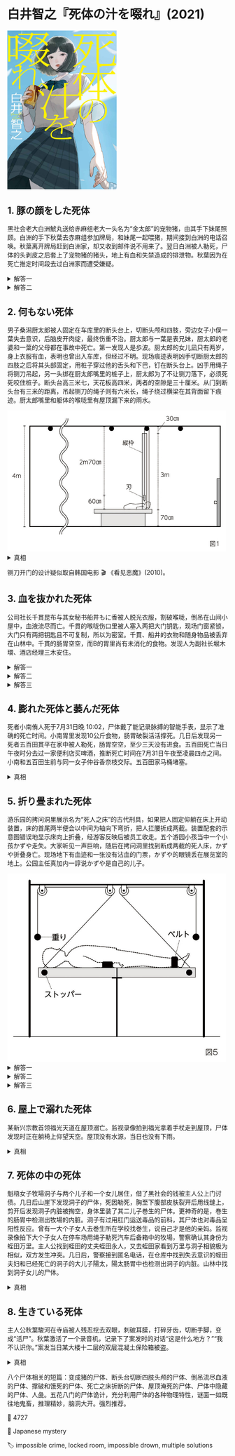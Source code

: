 # 白井智之『死体の汁を啜れ』(2021)

<img src=images/2021_cover.jpg width=250/>

## 1. 豚の顔をした死体

黑社会老大白洲鯱丸送给赤麻组老大一头名为“金太郎”的宠物猪，由其手下妹尾照顾。白洲的手下秋葉去赤麻组参加牌局，和妹尾一起喂猪，期间接到白洲的电话召唤。秋葉离开牌局赶到白洲家，却又收到邮件说不用来了。翌日白洲被人勒死，尸体的头剥皮之后套上了宠物猪的猪头，地上有血和失禁造成的排泄物。秋葉因为在死亡推定时间段去过白洲家而遭受嫌疑。

<details><summary>解答一</summary>
凶手把白洲催眠使其认为自己是猪，并在其脖子上套上绳圈。白洲饿了许多天，看到食物后像猪一样向食物跑去，把自己勒死。
</details>

<details><summary>解答二</summary>
凶手是妹尾，绑架白洲之后在他的头上套上猪头，身体放在猪小屋里，猪头露在外面，假装猪在休息，给自己制造不在场证明。妹尾事先给白洲穿上尿布收集排泄物，并剥下他的头皮收集血液，把排泄物和血液留在白洲家伪造杀人现场。因为小便被尿布吸收，所有现场有白洲的大便却没有小便，露出破绽。
</details>

## 2. 何もない死体

男子桑潟厨太郎被人固定在车库里的断头台上，切断头颅和四肢，旁边女子小俣一葉失去意识，后脑皮开肉绽，最终伤重不治。厨太郎与一葉是表兄妹，厨太郎的老婆和一葉的父母都在事故中死亡。第一发现人是歩波。厨太郎的女儿凪只有两岁，身上衣服有血，表明也曾出入车库，但经过不明。现场痕迹表明凶手切断厨太郎的四肢之后将其头部固定，用桩子穿过他的舌头和下巴，钉在断头台上。凶手用绳子将铡刀吊起，另一头绑在厨太郎嘴里的桩子上，厨太郎为了不让铡刀落下，必须死死咬住桩子。断头台高三米七，天花板高四米，两者的空隙是三十厘米。从⻔到断头台有三米的距离，吊起铡刀的绳子则有六米⻓，绳子绕过横梁在其背面留下痕迹。厨太郎嘴里和躯体的喉咙里有屋顶漏下来的雨水。

<img src=images/2021_guillotine.jpg width=500/>

<details><summary>真相</summary>
凶手把铡刀绳子绕过横梁，再绕过门把手，系在厨太郎口中的桩子上，形成一个三角形。雨水没有落在断头台和门中间的地上形成水洼，是因为被绳子挡住。凶手计划让凪强行开门，厨太郎坚持不住便会令绳子松脱，铡刀掉落。

<img src=images/2021_guillotine2.jpg width=500/>

现场的绳子长度没有那么长，是因为歩波进入现场时领会了凶手的邪恶意图，怕凪长大后自责自己杀死父亲，所以将绳子用短绳替换。真凶是一葉，厨太郎逼一葉杀死父母骗保，所以一葉杀厨太郎复仇。一葉帮助凪使劲开门，绳子吃不住力在门把手和横梁中间的地方断裂，铡刀落下，厨太郎看到一葉进门，临死前用嘴拔下桩子，在断绳的牵动下厨太郎人头向门口发射出去，击中一葉将其打死！

<img src=images/2021_guillotine3.jpg width=500/>
</details>

铡刀开门的设计疑似取自韩国电影 🎬 《看见恶魔》(2010)。

## 3. 血を抜かれた死体

公司社长千貫昆布与其女秘书船井もに香被人脱光衣服，割破喉咙，倒吊在山间小屋中，血液流尽而亡。千貫的喉咙伤口里被人塞入两把大门钥匙，现场门窗紧锁，大门只有两把钥匙且不可复制，所以为密室。千貫、船井的衣物和随身物品被丢弃在山林中。千貫的肠胃空空，而B的胃里尚有未消化的食物。发现人为副社长堀木環、酒店经理三木安住。

<details><summary>解答一</summary>
船井杀死千貫之后自杀。船井把千貫的尸体用绳子拉起，另一头系在自己身上，割破自己喉咙，血流尽之后体重减轻，被千貫的尸体拉起到高处，造成他杀假象。这个推理不对，因为尸体高低变化会在地面留下直径大小不同的血滴，可是地上并没有这种痕迹。
</details>

<details><summary>解答二</summary>
凶手是堀木，杀死千貫、船井之后把二人尸体用绳子连接倒吊起来，然后把绳子拧成麻花状。堀木用钓鱼线连接门把手和尸体，尸体反转的时候拉动钓鱼线，锁上大门。
</details>

<details><summary>解答三</summary>
凶手是三木，饿了千貫几天之后将其杀死，把一把钥匙和一面小镜子塞入千貫的喉咙。三木把钥匙背面涂黑，堀木进入现场时在千貫的喉咙里看到的两把钥匙其实是一把钥匙及其镜面反射。三木饿了千貫几天为了不让千貫胃酸倒流污染镜子，放空血也是为了避免血弄脏镜子。三木杀死船井是为了要拿到第二把钥匙制造密室。
</details>

## 4. 膨れた死体と萎んだ死体

死者小南侑人死于7月31日晚 10:02，尸体戴了能记录脉搏的智能手表，显示了准确的死亡时间。小南胃里发现10公斤食物，肠胃破裂活活撑死。几日后发现另一死者五百田貫平在家中被人勒死，肠胃空空，至少三天没有进食。五百田死亡当日午夜时分去过一家便利店买啤酒，推断死亡时间在7月31日午夜至凌晨四点之间。小南和五百田生前与同一女子仲谷香奈枝交际。五百田家马桶堵塞。

<details><summary>真相</summary>
小南与仲谷合谋，仲谷在晚八点左右杀死五百田，小南在便利店假冒五百田，伪造五百田于午夜死亡的假象，替仲谷制造不在场证明。五百田节食三日之后买了一大堆火锅食材，小南为了不让人发现五百田死于晚餐时间，所以吃掉所有食物消除证据，活活撑死。（伏线：马桶堵住不能冲掉食物，城市禁止使用不透明的垃圾袋所以无法偷偷扔掉食物，冒牌五百田在便利店等到雨停才走因为知道五百田的房间里没有淋湿的鞋子。）
</details>

## 5. 折り畳まれた死体

游乐园的拷问洞里展示名为“死人之床”的古代刑具，如果把人固定仰躺在床上开动装置，床的首尾两半便会以中间为轴向下弯折，把人拦腰折成两截。装置配套的示意图错误地显示床向上折叠，经游客反映后被员工收走。五个游园小孩当中一个小孩かずや走失。大家听见一声巨响，随后在拷问洞里找到断成两截的死人床，かずや折叠身亡。现场地下有血迹和一张没有沾血的门票，かずや的眼镜丢在展览室的地上。公园主任真加内一諄说かずや是自己的儿子。

<img src=images/2021_foldable_bed.jpg width=500/>

<details><summary>解答一</summary>
かずや自杀。发动装置需要拔出左右手边的两个塞子，かずや先把右手固定在皮带中，用左手拔出右手皮带边的塞子，忍着身体断裂的痛苦再把左手伸入固定皮带中。
</details>

<details><summary>解答二</summary>
凶手看了示意图，以为床向上折叠，所以把かずや固定在床上折磨取乐，没想到床向下折叠杀死かずや。凶手为了避免かずや脸腿相撞时打碎眼镜，所以事先将眼镜取下。嫌疑人当中有一个人晚来没有看到示意图，可以排除。凶手如果先拔出一个塞子，便会发现搞错方向，所以凶手同时拔出了两个塞子，由此排除一个左臂骨折的嫌疑人。门票在血泊中却没有沾血，说明门票处本来另有一个长方形物体，凶手回到现场后趁混乱取走该物体，用一张门票掩盖。凶手用手机的光照明，但用两手拔出塞子时便无法拿手机，所以把手机放在地上。装置发动后被害者大量出血，凶手仓皇逃走，手机遗留在地上造成血泊中的长方形空白。嫌疑人中一人进入现场时马上用手机照明，可以排除。由排除法可锁定凶手。
</details>

<details><summary>解答三</summary>
かずや没有死，他俯卧在床上，脖子后转，看上去好像是仰卧。
</details>

## 6. 屋上で溺れた死体

某新兴宗教首领福光天道在屋顶溺亡。监视录像拍到福光拿着手杖走到屋顶，尸体发现时正在躺椅上仰望天空。屋顶没有水源，当日也没有下雨。

<details><summary>真相</summary>
福光其实死在数日之前。他醉酒在厕所呕吐，头卡在马桶里失去知觉，当日下暴雨导致水从下水道反灌上来，使福光在马桶中溺亡。信徒为了维持宗教，让监视录像拍下自己假冒福光走到屋顶，拉绳子把福光的尸体运到屋顶。当时福光已经出现尸僵，信徒把福光半跪的身体翻过来面朝上放在躺椅上，好像在仰望天空。

<img src=images/2021_toilet.jpg width=500/>
</details>

## 7. 死体の中の死体

魁梧女子牧場洞子与两个儿子和一个女儿居住，借了黑社会的钱被主人公上门讨债。几日后山崖下发现洞子的尸体，死因勒死，胸至下腹部皮肤裂开后用线缝上，剪开后发现洞子内脏被掏空，身体里装了其二儿子巻生的尸体。更神奇的是，巻生的肠胃中检测出牧場的内脏。洞子有过用肛门运送毒品的前科，其尸体也对毒品呈阳性反应。曾有一大个子女人去巻生所在学校找巻生，说自己才是他的亲妈。监视录像拍下大个子女人在停车场用绳子勒死汽车后备箱中的牧場，警察确认其身份为蛭田万里。主人公找到蛭田的丈夫蛭田永人，又去蛭田家看到万里与洞子相貌极为相似，双方发生冲突。几日后，警察接到匿名电话，在仓库中找到失去意识的蛭田夫妇和已经死亡的洞子的大儿子陽太，陽太肠胃中也检测出洞子的内脏。山林中找到洞子女儿的尸体。

<details><summary>真相</summary>
主人公讨债时看到的洞子是为蛭田万里假冒，大儿子是蛭田永人假冒，女儿真歩是蛭田夫妇的女儿假冒，只有二儿子巻生是真的。蛭田一家人潜入洞子家找毒品，正好赶上地区停电（伏线：鱼缸空空如也，庭院里有埋小动物的坟墓，玄关的古董钟慢了两个小时，施工队抢修电线杆，垃圾堆扔出坏了的电视机和微波炉），蛭田误以为牧場因付不起电费而被断电，暴露出他停电期间在牧場家。洞子死后巻生为了逃出魔窟，藏在洞子的尸体里，计划等蛭田夫妇抛尸后从尸体里爬出来逃生，但未能成功。巻生、陽太吃洞子的内脏是为了在尸体里制造藏身空间。
</details>

## 8. 生きている死体

主人公秋葉駿河在寺庙被人残忍挖去双眼，刺破耳膜，打碎牙齿，切断手脚，变成“活尸”。秋葉激活了一个录音机，记录下了案发时的对话“这是什么地方？”“我不认识你。”案发当日某大楼十二层的双层混凝土保险箱被盗。

<details><summary>真相</summary>
犯人切开保险箱外门之后发现里面还有内门，于是将其从十二楼扔下，希望能把内门砸开。秋葉喝醉酒正好躺在下面街道睡觉，开着门的保险箱从高处坠落，把秋葉扣在下面，内门将秋葉的牙齿敲碎，四壁将秋葉张开的手脚切断。犯人是大楼工作人员，怕被秋葉所在帮派寻仇所以将他搬到寺庙，伪造现场。之所以选寺庙是因为秋葉的血溅到大楼门口的垫子上，而寺庙门口有一样的垫子。秋葉曾去过寺庙，但因隐形眼镜掉落只能看清犯人的脸，而看不清所处环境，所以说出“这是什么地方？”“我不认识你。”犯人意识到秋葉的隐形眼镜脱落，担心有人因此怀疑寺庙不是真正现场，进而在大楼门口找到秋葉的隐形眼镜，暴露大楼才是真正的现场。他为了不让人注意到秋葉丢失隐形眼镜，挖出了秋葉的眼球。
</details>

八个尸体相关的短篇：变成猪的尸体、断头台切断四肢头颅的尸体、倒吊流尽血液的尸体、撑破和饿死的尸体、死亡之床折断的尸体、屋顶淹死的尸体、尸体中隐藏的尸体、人彘。五花八门的尸体诡计，充分利用尸体的各种物理特性，谜面一如既往地鬼畜，推理精妙，脑洞大开。强烈推荐。

:link: 4727

:file_folder: Japanese mystery

:label: impossible crime, locked room, impossible drown, multiple solutions
